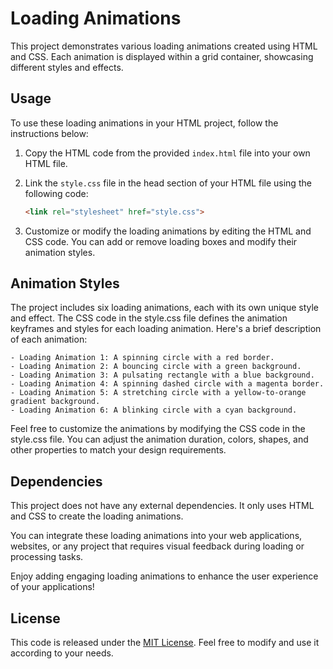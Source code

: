# Loading Animations

This project demonstrates various loading animations created using HTML and CSS. Each animation is displayed within a grid container, showcasing different styles and effects.

## Usage

To use these loading animations in your HTML project, follow the instructions below:

1. Copy the HTML code from the provided `index.html` file into your own HTML file.
2. Link the `style.css` file in the head section of your HTML file using the following code:

   ```html
   <link rel="stylesheet" href="style.css">

3. Customize or modify the loading animations by editing the HTML and CSS code. You can add or remove loading boxes and modify their animation styles.


## Animation Styles

The project includes six loading animations, each with its own unique style and effect. The CSS code in the style.css file defines the animation keyframes and styles for each loading animation. Here's a brief description of each animation:

    - Loading Animation 1: A spinning circle with a red border.
    - Loading Animation 2: A bouncing circle with a green background.
    - Loading Animation 3: A pulsating rectangle with a blue background.
    - Loading Animation 4: A spinning dashed circle with a magenta border.
    - Loading Animation 5: A stretching circle with a yellow-to-orange gradient background.
    - Loading Animation 6: A blinking circle with a cyan background.

Feel free to customize the animations by modifying the CSS code in the style.css file. You can adjust the animation duration, colors, shapes, and other properties to match your design requirements.

## Dependencies

This project does not have any external dependencies. It only uses HTML and CSS to create the loading animations.

You can integrate these loading animations into your web applications, websites, or any project that requires visual feedback during loading or processing tasks.

Enjoy adding engaging loading animations to enhance the user experience of your applications!

## License

This code is released under the [MIT License](LICENSE). Feel free to modify and use it according to your needs.
